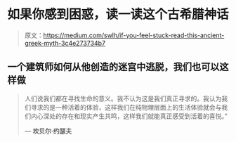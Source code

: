 # 如果你感到困惑，读一读这个古希腊神话

> 原文：<https://medium.com/swlh/if-you-feel-stuck-read-this-ancient-greek-myth-3c4e273734b7>

## 一个建筑师如何从他创造的迷宫中逃脱，我们也可以这样做

> 人们说我们都在寻找生命的意义。我不认为这是我们真正寻求的。我认为我们寻求的是一种活着的体验，这样我们在纯物理层面上的生活体验就会与我们内心深处的存在和现实产生共鸣，这样我们就能真正感受到活着的喜悦。”
> 
> ― **坎贝尔·约瑟夫**
